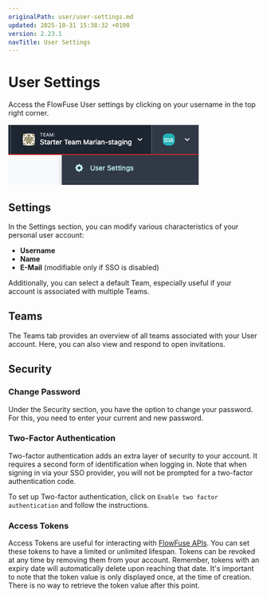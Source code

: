 ```yaml
---
originalPath: user/user-settings.md
updated: 2025-10-31 15:38:32 +0100
version: 2.23.1
navTitle: User Settings
---
```


# User Settings

Access the FlowFuse User settings by clicking on your username in the top right corner.

![User Settings](./images/user-settings.png)

## Settings

In the Settings section, you can modify various characteristics of your personal user account:

- **Username**
- **Name**
- **E-Mail** (modifiable only if SSO is disabled)

Additionally, you can select a default Team, especially useful if your account is associated with multiple Teams.

## Teams

The Teams tab provides an overview of all teams associated with your User account. Here, you can also view and respond to open invitations.

## Security

### Change Password

Under the Security section, you have the option to change your password. For this, you need to enter your current and new password.

### Two-Factor Authentication

Two-factor authentication adds an extra layer of security to your account. It requires a second form of identification when logging in. Note that when signing in via your SSO provider, you will not be prompted for a two-factor authentication code.

To set up Two-factor authentication, click on `Enable two factor authentication` and follow the instructions.

### Access Tokens

Access Tokens are useful for interacting with [FlowFuse APIs](https://flowfuse.com/docs/api/). You can set these tokens to have a limited or unlimited lifespan. Tokens can be revoked at any time by removing them from your account. Remember, tokens with an expiry date will automatically delete upon reaching that date. It's important to note that the token value is only displayed once, at the time of creation. There is no way to retrieve the token value after this point.


